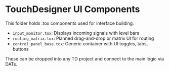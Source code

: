 # TouchDesigner UI Components

This folder holds .tox components used for interface building.

- `input_monitor.tox`: Displays incoming signals with level bars
- `routing_matrix.tox`: Planned drag-and-drop or matrix UI for routing
- `control_panel_base.tox`: Generic container with UI toggles, tabs, buttons

These can be dropped into any TD project and connect to the main logic via DATs.
